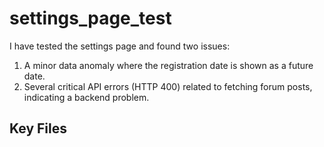 # settings_page_test

I have tested the settings page and found two issues:

1. A minor data anomaly where the registration date is shown as a future date.
2. Several critical API errors (HTTP 400) related to fetching forum posts, indicating a backend problem.

## Key Files

